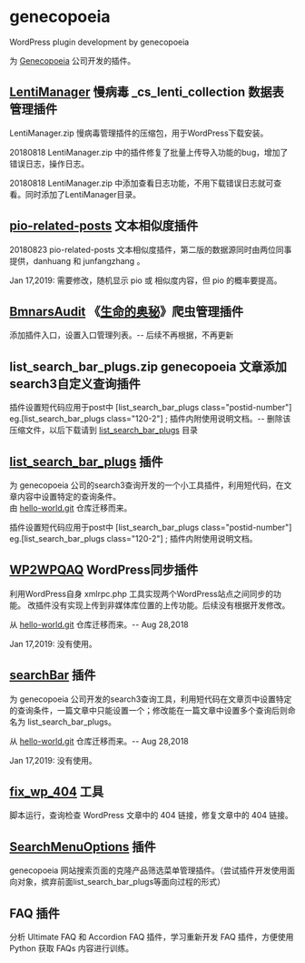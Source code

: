 # genecopoeia
WordPress plugin development by genecopoeia

为 [Genecopoeia](https://www.genecopoeia.com/) 公司开发的插件。

## [LentiManager](https://github.com/huimingdeng/genecopoeia/tree/master/LentiManager) 慢病毒 _cs_lenti_collection 数据表管理插件 ##
LentiManager.zip 慢病毒管理插件的压缩包，用于WordPress下载安装。

20180818 LentiManager.zip 中的插件修复了批量上传导入功能的bug，增加了错误日志，操作日志。

20180818 LentiManager.zip 中添加查看日志功能，不用下载错误日志就可查看。同时添加了LentiManager目录。

## [pio-related-posts](https://github.com/huimingdeng/genecopoeia/tree/master/pio-related-posts) 文本相似度插件 ##

20180823 pio-related-posts 文本相似度插件，第二版的数据源同时由两位同事提供，danhuang 和 junfangzhang 。

Jan 17,2019: 需要修改，随机显示 pio 或 相似度内容，但 pio 的概率要提高。

## [BmnarsAudit](https://github.com/huimingdeng/genecopoeia/tree/master/BmnarsAudit) 《[生命的奥秘](http://www.lifeomics.com/)》爬虫管理插件 ##
添加插件入口，设置入口管理列表。-- 后续不再根据，不再更新

## list_search_bar_plugs.zip genecopoeia 文章添加search3自定义查询插件 ##
插件设置短代码应用于post中 [list_search_bar_plugs class="postid-number"] eg.[list_search_bar_plugs class="120-2"] ; 插件内附使用说明文档。-- 删除该压缩文件，以后下载请到 [list_search_bar_plugs](https://github.com/huimingdeng/genecopoeia/tree/master/list_search_bar_plugs) 目录

## [list_search_bar_plugs](https://github.com/huimingdeng/genecopoeia/tree/master/list_search_bar_plugs) 插件 ##
为 genecopoeia 公司的search3查询开发的一个小工具插件，利用短代码，在文章内容中设置特定的查询条件。<br>
由 [hello-world.git](https://github.com/huimingdeng/hello-world) 仓库迁移而来。

插件设置短代码应用于post中 [list_search_bar_plugs class="postid-number"] eg.[list_search_bar_plugs class="120-2"] ; 插件内附使用说明文档。

## [WP2WPQAQ](https://github.com/huimingdeng/genecopoeia/tree/master/WP2WPQAQ) WordPress同步插件 ##
利用WordPress自身 xmlrpc.php 工具实现两个WordPress站点之间同步的功能。 改插件没有实现上传到非媒体库位置的上传功能。后续没有根据开发修改。

从 [hello-world.git](https://github.com/huimingdeng/hello-world) 仓库迁移而来。-- Aug 28,2018

Jan 17,2019: 没有使用。

## [searchBar](https://github.com/huimingdeng/genecopoeia/tree/master/searchBar) 插件 ##
为 genecopoeia 公司开发的search3查询工具，利用短代码在文章页中设置特定的查询条件，一篇文章中只能设置一个；修改能在一篇文章中设置多个查询后则命名为 list_search_bar_plugs。

从 [hello-world.git](https://github.com/huimingdeng/hello-world) 仓库迁移而来。-- Aug 28,2018

Jan 17,2019: 没有使用。

## [fix_wp_404](https://github.com/huimingdeng/genecopoeia/tree/master/fix_wp_404) 工具 ##
脚本运行，查询检查 WordPress 文章中的 404 链接，修复文章中的 404 链接。

## [SearchMenuOptions](https://github.com/huimingdeng/genecopoeia/tree/master/SearchMenuOptions) 插件 ##
genecopoeia 网站搜索页面的克隆产品筛选菜单管理插件。（尝试插件开发使用面向对象，摈弃前面list_search_bar_plugs等面向过程的形式）


## FAQ 插件 ##
分析 Ultimate FAQ 和 Accordion FAQ 插件，学习重新开发 FAQ 插件，方便使用 Python 获取 FAQs 内容进行训练。


